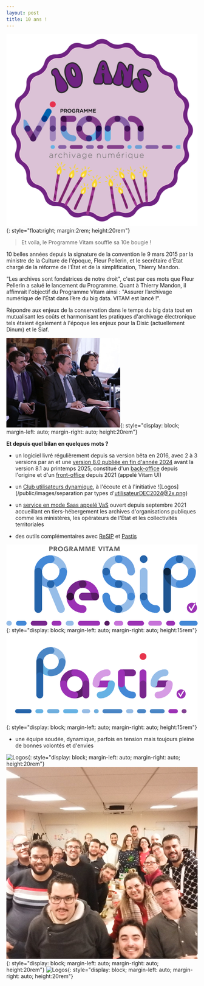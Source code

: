 ```yaml
---
layout: post
title: 10 ans !
---
```


![Logos](/public/images/sticker_10ans_Vitam.png){: style="float:right; margin:2rem; height:20rem"}
> Et voila, le Programme Vitam souffle sa 10e bougie !

10 belles années depuis la signature de la convention le 9 mars 2015 par la ministre de la Culture de l'époque, Fleur Pellerin, et le secrétaire d’État chargé de la réforme de l’État et de la simplification, Thierry Mandon.

"Les archives sont fondatrices de notre droit", c'est par ces mots que Fleur Pellerin a salué le lancement du Programme. Quant à Thierry Mandon, il affimrait l'objectif du Programme Vitam ainsi : "Assurer l’archivage numérique de l’État dans l’ère du big data. VITAM est lancé !".

Répondre aux enjeux de la conservation dans le temps du big data tout en mutualisant les coûts et harmonisant les pratiques d'archivage électronique tels étaient également à l'époque les enjeux pour la Disic (actuellement Dinum) et le Siaf.

![15 mars 2015, signature de la convention](/public/images/vitam_350.jpg){: style="display: block; margin-left: auto; margin-right: auto; height:20rem"} 

**Et depuis quel bilan en quelques mots ?**

- un logiciel livré régulièrement depuis sa version bêta en 2016, avec 2 à 3 versions par an et une [version 8.0 publiée en fin d'année 2024](https://www.programmevitam.fr/2024/12/16/version8_0/) avant la version 8.1 au printemps 2025, constitué d'un [back-office](https://www.programmevitam.fr/pages/logiciel/logiciel_backoffice/) depuis l'origine et d'un [front-office](https://www.programmevitam.fr/pages/logiciel/logiciel_frontoffice/) depuis 2021 (appelé Vitam UI)

- un [Club utilisateurs dynamique](https://www.programmevitam.fr/pages/presentation/pres_acteurs_club/), à l'écoute et à l'initiative
![Logos](/public/images/separation par types d'utilisateurDEC2024@2x.png)

- un [service en mode Saas appelé VaS](https://www.programmevitam.fr/pages/VaS/) ouvert depuis septembre 2021 accueillant en tiers-hébergement les archives d'organisations publiques comme les ministères, les opérateurs de l'Etat et les collectivités territoriales

- des outils complémentaires avec [ReSIP](https://www.programmevitam.fr/pages/ressources/resip/) et [Pastis](https://www.programmevitam.fr/pages/ressources/pastis/)

![Logos](/public/images/ReSIP.jpg){: style="display: block; margin-left: auto; margin-right: auto; height:15rem"}  ![Logos](/public/images/Pastis.png){: style="display: block; margin-left: auto; margin-right: auto; height:15rem"} 

- une équipe soudée, dynamique, parfois en tension mais toujours pleine de bonnes volontés et d'envies

![Logos](/public/images/soirée_beta.png){: style="display: block; margin-left: auto; margin-right: auto; height:20rem"} 
![Logos](/public/images/DSCF0526.JPG){: style="display: block; margin-left: auto; margin-right: auto; height:20rem"} 
![Logos](/public/images/202411_visite_senat.png){: style="display: block; margin-left: auto; margin-right: auto; height:20rem"} 